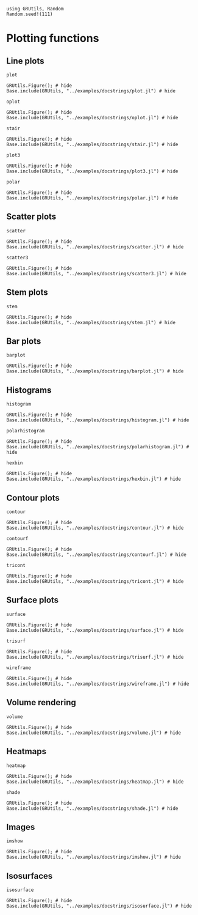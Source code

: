 ```@setup plot
using GRUtils, Random
Random.seed!(111)
```
# Plotting functions

## Line plots
```@docs
plot
```
```@example plot
GRUtils.Figure(); # hide
Base.include(GRUtils, "../examples/docstrings/plot.jl") # hide
```
```@docs
oplot
```
```@example plot
GRUtils.Figure(); # hide
Base.include(GRUtils, "../examples/docstrings/oplot.jl") # hide
```
```@docs
stair
```
```@example plot
GRUtils.Figure(); # hide
Base.include(GRUtils, "../examples/docstrings/stair.jl") # hide
```
```@docs
plot3
```
```@example plot
GRUtils.Figure(); # hide
Base.include(GRUtils, "../examples/docstrings/plot3.jl") # hide
```
```@docs
polar
```
```@example plot
GRUtils.Figure(); # hide
Base.include(GRUtils, "../examples/docstrings/polar.jl") # hide
```
## Scatter plots
```@docs
scatter
```
```@example plot
GRUtils.Figure(); # hide
Base.include(GRUtils, "../examples/docstrings/scatter.jl") # hide
```
```@docs
scatter3
```
```@example plot
GRUtils.Figure(); # hide
Base.include(GRUtils, "../examples/docstrings/scatter3.jl") # hide
```
## Stem plots
```@docs
stem
```
```@example plot
GRUtils.Figure(); # hide
Base.include(GRUtils, "../examples/docstrings/stem.jl") # hide
```
## Bar plots
```@docs
barplot
```
```@example plot
GRUtils.Figure(); # hide
Base.include(GRUtils, "../examples/docstrings/barplot.jl") # hide
```
## Histograms
```@docs
histogram
```
```@example plot
GRUtils.Figure(); # hide
Base.include(GRUtils, "../examples/docstrings/histogram.jl") # hide
```
```@docs
polarhistogram
```
```@example plot
GRUtils.Figure(); # hide
Base.include(GRUtils, "../examples/docstrings/polarhistogram.jl") # hide
```
```@docs
hexbin
```
```@example plot
GRUtils.Figure(); # hide
Base.include(GRUtils, "../examples/docstrings/hexbin.jl") # hide
```
## Contour plots
```@docs
contour
```
```@example plot
GRUtils.Figure(); # hide
Base.include(GRUtils, "../examples/docstrings/contour.jl") # hide
```
```@docs
contourf
```
```@example plot
GRUtils.Figure(); # hide
Base.include(GRUtils, "../examples/docstrings/contourf.jl") # hide
```
```@docs
tricont
```
```@example plot
GRUtils.Figure(); # hide
Base.include(GRUtils, "../examples/docstrings/tricont.jl") # hide
```
## Surface plots
```@docs
surface
```
```@example plot
GRUtils.Figure(); # hide
Base.include(GRUtils, "../examples/docstrings/surface.jl") # hide
```
```@docs
trisurf
```
```@example plot
GRUtils.Figure(); # hide
Base.include(GRUtils, "../examples/docstrings/trisurf.jl") # hide
```
```@docs
wireframe
```
```@example plot
GRUtils.Figure(); # hide
Base.include(GRUtils, "../examples/docstrings/wireframe.jl") # hide
```
## Volume rendering
```@docs
volume
```
```@example plot
GRUtils.Figure(); # hide
Base.include(GRUtils, "../examples/docstrings/volume.jl") # hide
```
## Heatmaps
```@docs
heatmap
```
```@example plot
GRUtils.Figure(); # hide
Base.include(GRUtils, "../examples/docstrings/heatmap.jl") # hide
```
```@docs
shade
```
```@example plot
GRUtils.Figure(); # hide
Base.include(GRUtils, "../examples/docstrings/shade.jl") # hide
```
## Images
```@docs
imshow
```
```@example plot
GRUtils.Figure(); # hide
Base.include(GRUtils, "../examples/docstrings/imshow.jl") # hide
```
## Isosurfaces
```@docs
isosurface
```
```@example plot
GRUtils.Figure(); # hide
Base.include(GRUtils, "../examples/docstrings/isosurface.jl") # hide
```
